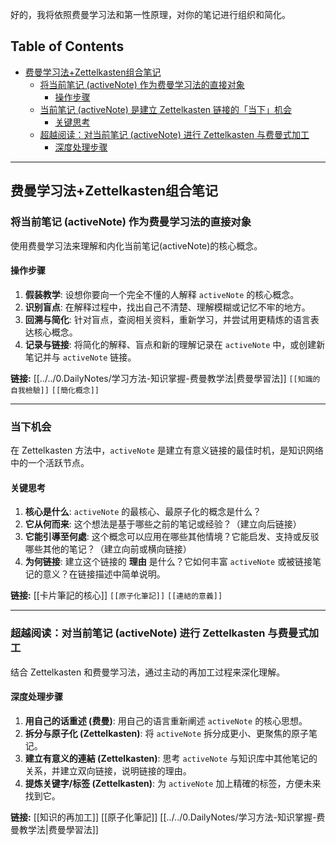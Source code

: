 好的，我将依照费曼学习法和第一性原理，对你的笔记进行组织和简化。

## Table of Contents

-   [费曼学习法+Zettelkasten组合笔记](#费曼学习法+Zettelkasten组合笔记)
    -   [将当前笔记 (activeNote) 作为费曼学习法的直接对象](#将当前笔记-activeNote-作为费曼学习法的直接对象)
        -   [操作步骤](#操作步骤)
    -   [当前笔记 (activeNote) 是建立 Zettelkasten 链接的「当下」机会](#当下机会)
        -   [关键思考](#关键思考)
    -   [超越阅读：对当前笔记 (activeNote) 进行 Zettelkasten 与费曼式加工](#超越阅读：对当前笔记-activeNote-进行-Zettelkasten-与费曼式加工)
        -   [深度处理步骤](#深度处理步骤)

---

## 费曼学习法+Zettelkasten组合笔记

### 将当前笔记 (activeNote) 作为费曼学习法的直接对象

使用费曼学习法来理解和内化当前笔记(activeNote)的核心概念。

#### 操作步骤

1.  **假装教学**: 设想你要向一个完全不懂的人解释 `activeNote` 的核心概念。
2.  **识别盲点**: 在解释过程中，找出自己不清楚、理解模糊或记忆不牢的地方。
3.  **回溯与简化**: 针对盲点，查阅相关资料，重新学习，并尝试用更精炼的语言表达核心概念。
4.  **记录与链接**: 将简化的解释、盲点和新的理解记录在 `activeNote` 中，或创建新笔记并与 `activeNote` 链接。

**链接:** [[../../0.DailyNotes/学习方法-知识掌握-费曼教学法|费曼學習法]] `[[知識的自我檢驗]]` `[[簡化概念]]`

---

### 当下机会

在 Zettelkasten 方法中，`activeNote` 是建立有意义链接的最佳时机，是知识网络中的一个活跃节点。

#### 关键思考

1.  **核心是什么**: `activeNote` 的最核心、最原子化的概念是什么？
2.  **它从何而来**: 这个想法是基于哪些之前的笔记或经验？（建立向后链接）
3.  **它能引導至何處**: 这个概念可以应用在哪些其他情境？它能启发、支持或反驳哪些其他的笔记？（建立向前或横向链接）
4.  **为何链接**: 建立这个链接的 **理由** 是什么？它如何丰富 `activeNote` 或被链接笔记的意义？在链接描述中简单说明。

**链接:** [[卡片筆記的核心]] `[[原子化筆記]]` `[[連結的意義]]`

---

### 超越阅读：对当前笔记 (activeNote) 进行 Zettelkasten 与费曼式加工

结合 Zettelkasten 和费曼学习法，通过主动的再加工过程来深化理解。

#### 深度处理步骤

1.  **用自己的话重述 (费曼)**: 用自己的语言重新阐述 `activeNote` 的核心思想。
2.  **拆分与原子化 (Zettelkasten)**: 将 `activeNote` 拆分成更小、更聚焦的原子笔记。
3.  **建立有意义的連結 (Zettelkasten)**: 思考 `activeNote` 与知识库中其他笔记的关系，并建立双向链接，说明链接的理由。
4.  **提炼关键字/标签 (Zettelkasten)**: 为 `activeNote` 加上精確的标签，方便未来找到它。

**链接:** [[知识的再加工]] [[原子化筆記]] [[../../0.DailyNotes/学习方法-知识掌握-费曼教学法|费曼學習法]]
